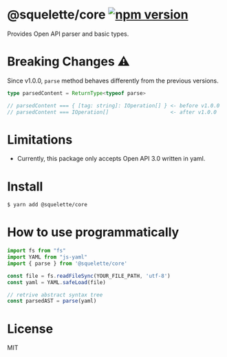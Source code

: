 # @squelette/core [![npm version](https://badge.fury.io/js/%40squelette%2Fcore.svg)](https://badge.fury.io/js/%40squelette%2Fcore)
Provides Open API parser and basic types.

# Breaking Changes :warning:
Since v1.0.0, `parse` method behaves differently from the previous versions.

```ts
type parsedContent = ReturnType<typeof parse>

// parsedContent === { [tag: string]: IOperation[] } <- before v1.0.0
// parsedContent === IOperation[]                    <- after v1.0.0
```


# Limitations
- Currently, this package only accepts Open API 3.0 written in yaml.

# Install

```sh
$ yarn add @squelette/core
```

# How to use programmatically
```js
import fs from "fs"
import YAML from "js-yaml"
import { parse } from '@squelette/core'

const file = fs.readFileSync(YOUR_FILE_PATH, 'utf-8')
const yaml = YAML.safeLoad(file)

// retrive abstract syntax tree
const parsedAST = parse(yaml)
```

# License
MIT
